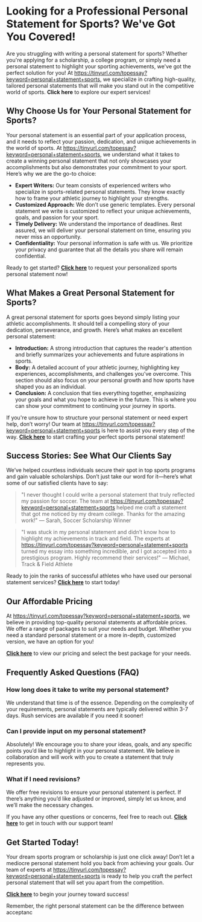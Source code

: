# Looking for a Professional Personal Statement for Sports? We've Got You Covered!

Are you struggling with writing a personal statement for sports? Whether you're applying for a scholarship, a college program, or simply need a personal statement to highlight your sporting achievements, we've got the perfect solution for you! At https://tinyurl.com/topessay?keyword=personal+statement+sports, we specialize in crafting high-quality, tailored personal statements that will make you stand out in the competitive world of sports. **Click here** to explore our expert services!

## Why Choose Us for Your Personal Statement for Sports?

Your personal statement is an essential part of your application process, and it needs to reflect your passion, dedication, and unique achievements in the world of sports. At https://tinyurl.com/topessay?keyword=personal+statement+sports, we understand what it takes to create a winning personal statement that not only showcases your accomplishments but also demonstrates your commitment to your sport. Here’s why we are the go-to choice:

- **Expert Writers:** Our team consists of experienced writers who specialize in sports-related personal statements. They know exactly how to frame your athletic journey to highlight your strengths.
- **Customized Approach:** We don’t use generic templates. Every personal statement we write is customized to reflect your unique achievements, goals, and passion for your sport.
- **Timely Delivery:** We understand the importance of deadlines. Rest assured, we will deliver your personal statement on time, ensuring you never miss an opportunity.
- **Confidentiality:** Your personal information is safe with us. We prioritize your privacy and guarantee that all the details you share will remain confidential.

Ready to get started? **[Click here](https://tinyurl.com/topessay?keyword=personal+statement+sports)** to request your personalized sports personal statement now!

## What Makes a Great Personal Statement for Sports?

A great personal statement for sports goes beyond simply listing your athletic accomplishments. It should tell a compelling story of your dedication, perseverance, and growth. Here’s what makes an excellent personal statement:

- **Introduction:** A strong introduction that captures the reader's attention and briefly summarizes your achievements and future aspirations in sports.
- **Body:** A detailed account of your athletic journey, highlighting key experiences, accomplishments, and challenges you’ve overcome. This section should also focus on your personal growth and how sports have shaped you as an individual.
- **Conclusion:** A conclusion that ties everything together, emphasizing your goals and what you hope to achieve in the future. This is where you can show your commitment to continuing your journey in sports.

If you're unsure how to structure your personal statement or need expert help, don’t worry! Our team at https://tinyurl.com/topessay?keyword=personal+statement+sports is here to assist you every step of the way. **[Click here](https://tinyurl.com/topessay?keyword=personal+statement+sports)** to start crafting your perfect sports personal statement!

## Success Stories: See What Our Clients Say

We’ve helped countless individuals secure their spot in top sports programs and gain valuable scholarships. Don’t just take our word for it—here’s what some of our satisfied clients have to say:

> "I never thought I could write a personal statement that truly reflected my passion for soccer. The team at https://tinyurl.com/topessay?keyword=personal+statement+sports helped me craft a statement that got me noticed by my dream college. Thanks for the amazing work!" — Sarah, Soccer Scholarship Winner

> "I was stuck in my personal statement and didn’t know how to highlight my achievements in track and field. The experts at https://tinyurl.com/topessay?keyword=personal+statement+sports turned my essay into something incredible, and I got accepted into a prestigious program. Highly recommend their services!" — Michael, Track & Field Athlete

Ready to join the ranks of successful athletes who have used our personal statement services? **[Click here](https://tinyurl.com/topessay?keyword=personal+statement+sports)** to start today!

## Our Affordable Pricing

At https://tinyurl.com/topessay?keyword=personal+statement+sports, we believe in providing top-quality personal statements at affordable prices. We offer a range of packages to suit your needs and budget. Whether you need a standard personal statement or a more in-depth, customized version, we have an option for you!

**[Click here](https://tinyurl.com/topessay?keyword=personal+statement+sports)** to view our pricing and select the best package for your needs.

## Frequently Asked Questions (FAQ)

### How long does it take to write my personal statement?

We understand that time is of the essence. Depending on the complexity of your requirements, personal statements are typically delivered within 3-7 days. Rush services are available if you need it sooner!

### Can I provide input on my personal statement?

Absolutely! We encourage you to share your ideas, goals, and any specific points you’d like to highlight in your personal statement. We believe in collaboration and will work with you to create a statement that truly represents you.

### What if I need revisions?

We offer free revisions to ensure your personal statement is perfect. If there’s anything you’d like adjusted or improved, simply let us know, and we’ll make the necessary changes.

If you have any other questions or concerns, feel free to reach out. **[Click here](https://tinyurl.com/topessay?keyword=personal+statement+sports)** to get in touch with our support team!

## Get Started Today!

Your dream sports program or scholarship is just one click away! Don’t let a mediocre personal statement hold you back from achieving your goals. Our team of experts at https://tinyurl.com/topessay?keyword=personal+statement+sports is ready to help you craft the perfect personal statement that will set you apart from the competition.

**[Click here](https://tinyurl.com/topessay?keyword=personal+statement+sports)** to begin your journey toward success!

Remember, the right personal statement can be the difference between acceptanc
